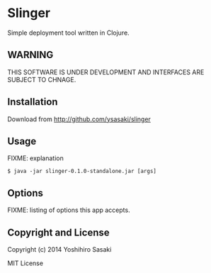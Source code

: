 # Slinger

Simple deployment tool written in Clojure.

## WARNING

THIS SOFTWARE IS UNDER DEVELOPMENT AND INTERFACES ARE SUBJECT TO CHNAGE.

## Installation

Download from http://github.com/ysasaki/slinger

## Usage

FIXME: explanation

    $ java -jar slinger-0.1.0-standalone.jar [args]

## Options

FIXME: listing of options this app accepts.

## Copyright and License

Copyright (c) 2014 Yoshihiro Sasaki

MIT License
